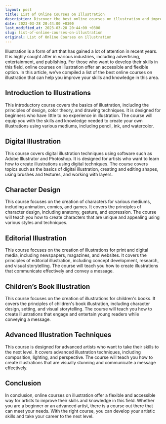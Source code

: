 ```yaml
---
layout: post
title: List of Online Courses on Illustration
description: Discover the best online courses on illustration and improve your artistic skills through digital learning.
date: 2023-03-28 20:44:00 +0300
last_modified_at: 2023-03-28 20:44:00 +0300
slug: list-of-online-courses-on-illustration
original: List of Online Courses on illustration
---
```

Illustration is a form of art that has gained a lot of attention in recent years. It is highly sought after in various industries, including advertising, entertainment, and publishing. For those who want to develop their skills in this field, online courses on illustration offer an accessible and flexible option. In this article, we’ve compiled a list of the best online courses on illustration that can help you improve your skills and knowledge in this area.

## Introduction to Illustrations

This introductory course covers the basics of illustration, including the principles of design, color theory, and drawing techniques. It is designed for beginners who have little to no experience in illustration. The course will equip you with the skills and knowledge needed to create your own illustrations using various mediums, including pencil, ink, and watercolor.

## Digital Illustration

This course covers digital illustration techniques using software such as Adobe Illustrator and Photoshop. It is designed for artists who want to learn how to create illustrations using digital techniques. The course covers topics such as the basics of digital illustration, creating and editing shapes, using brushes and textures, and working with layers.

## Character Design

This course focuses on the creation of characters for various mediums, including animation, comics, and games. It covers the principles of character design, including anatomy, gesture, and expression. The course will teach you how to create characters that are unique and appealing using various styles and techniques.

## Editorial Illustration

This course focuses on the creation of illustrations for print and digital media, including newspapers, magazines, and websites. It covers the principles of editorial illustration, including concept development, research, and visual storytelling. The course will teach you how to create illustrations that communicate effectively and convey a message.

## Children’s Book Illustration

This course focuses on the creation of illustrations for children's books. It covers the principles of children's book illustration, including character design, setting, and visual storytelling. The course will teach you how to create illustrations that engage and entertain young readers while conveying a message.

## Advanced Illustration Techniques

This course is designed for advanced artists who want to take their skills to the next level. It covers advanced illustration techniques, including composition, lighting, and perspective. The course will teach you how to create illustrations that are visually stunning and communicate a message effectively.

## Conclusion

In conclusion, online courses on illustration offer a flexible and accessible way for artists to improve their skills and knowledge in this field. Whether you are a beginner or an advanced artist, there is a course out there that can meet your needs. With the right course, you can develop your artistic skills and take your career to the next level.